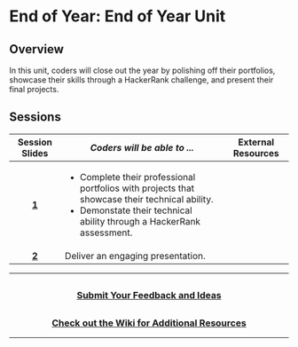 # End of Year: End of Year Unit

## Overview

In this unit, coders will close out the year by polishing off their portfolios, showcase their skills through a HackerRank challenge, and present their final projects.

## Sessions

|                                                Session Slides                                                 | _Coders will be able to ..._                                                                                                                                       | External Resources |
| :-----------------------------------------------------------------------------------------------------------: | ------------------------------------------------------------------------------------------------------------------------------------------------------------------ | :----------------: |
|[**1**](https://docs.google.com/presentation/d/1-ybnxzyZVJrVbBGipfeWKdC1vfQHVXX7fwdtUX85lr0/edit#slide=id.g36f3732b7b_0_1)| <ul><li>Complete their professional portfolios with projects that showcase their technical ability.</li><li>Demonstate their technical ability through a HackerRank assessment.</li> |
[**2**](https://docs.google.com/presentation/d/1H-14HB-sXYu_SWml-Yt1_bPpFDBuodbVnvc3tG4AU7M/edit?usp=sharing)             | Deliver an engaging presentation. |                                                                                                                                 
---

## <h3 align="center"><a href="https://forms.gle/vyAD1HFwXHZMRXrr9">Submit Your Feedback and Ideas</a></h3>

## <h3 align="center"><a href="https://github.com/itscodenation/curriculum-20-21/wiki">Check out the Wiki for Additional Resources</a></h3>

---
